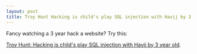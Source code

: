 ```yaml
---
layout: post
title: Troy Hunt Hacking is child's play SQL injection with Havij by 3 year old
---
```


Fancy watching a 3 year hack a website? Try this:
<a href='http://www.troyhunt.com/2012/10/hacking-is-childs-play-sql-injection.html'>Troy Hunt: Hacking is child's play SQL injection with Havij by 3 year old</a>.

